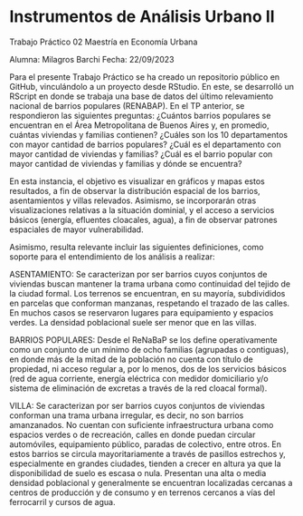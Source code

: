 # Instrumentos de Análisis Urbano II

Trabajo Práctico 02 
Maestría en Economía Urbana

Alumna: Milagros Barchi 
Fecha: 22/09/2023

Para el presente Trabajo Práctico se ha creado un repositorio público en GitHub, vinculándolo a un proyecto desde RStudio. En este, se desarrolló un RScript en donde se trabaja una base de datos del último relevamiento nacional de barrios populares (RENABAP). En el TP anterior, se respondieron las siguientes preguntas: ¿Cuántos barrios populares se encuentran en el Área Metropolitana de Buenos Aires y, en promedio, cuántas viviendas y familias contienen? ¿Cuáles son los 10 departamentos con mayor cantidad de barrios populares? ¿Cuál es el departamento con mayor cantidad de viviendas y familias? ¿Cuál es el barrio popular con mayor cantidad de viviendas y familias y dónde se encuentra?

En esta instancia, el objetivo es visualizar en gráficos y mapas estos resultados, a fin de observar la distribución espacial de los barrios, asentamientos y villas relevados. Asimismo, se incorporarán otras visualizaciones relativas a la situación dominial, y el acceso a servicios básicos (energía, efluentes cloacales, agua), a fin de observar patrones espaciales de mayor vulnerabilidad. 

Asimismo, resulta relevante incluir las siguientes definiciones, como soporte para el entendimiento de los análisis a realizar:

ASENTAMIENTO: Se caracterizan por ser barrios cuyos conjuntos de viviendas buscan mantener la trama urbana como continuidad del tejido de la ciudad formal. Los terrenos se encuentran, en su mayoría, subdivididos en parcelas que conforman manzanas, respetando el trazado de las calles. En muchos casos se reservaron lugares para equipamiento y espacios verdes. La densidad poblacional suele ser menor que en las villas.

BARRIOS POPULARES: Desde el ReNaBaP se los define operativamente como un conjunto de un mínimo de ocho familias (agrupadas o contiguas), en donde más de la mitad de la población no cuenta con título de propiedad, ni acceso regular a, por lo menos, dos de los servicios básicos (red de agua corriente, energía eléctrica con medidor domiciliario y/o sistema de eliminación de excretas a través de la red cloacal formal).

VILLA: Se caracterizan por ser barrios cuyos conjuntos de viviendas conforman una trama urbana irregular, es decir, no son barrios amanzanados. No cuentan con suficiente infraestructura urbana como espacios verdes o de recreación, calles en donde puedan circular automóviles, equipamiento público, paradas de colectivo, entre otros. En estos barrios se circula mayoritariamente a través de pasillos estrechos y, especialmente en grandes ciudades, tienden a crecer en altura ya que la disponibilidad de suelo es escasa o nula. Presentan una alta o media densidad poblacional y generalmente se encuentran localizadas cercanas a centros de producción y de consumo y en terrenos cercanos a vías del ferrocarril y cursos de agua.

